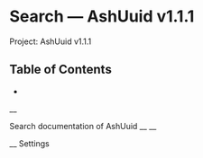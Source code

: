 # Search — AshUuid v1.1.1

Project: AshUuid v1.1.1

## Table of Contents

- 

__

Search documentation of AshUuid __ __

__ Settings

# 
